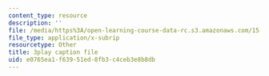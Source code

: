 ```yaml
---
content_type: resource
description: ''
file: /media/https%3A/open-learning-course-data-rc.s3.amazonaws.com/15-031j-energy-decisions-markets-and-policies-spring-2012/e0765ea1f63951ed8fb3c4ceb3e8b8db_f12cqwfH-N0.vtt
file_type: application/x-subrip
resourcetype: Other
title: 3play caption file
uid: e0765ea1-f639-51ed-8fb3-c4ceb3e8b8db
---
```


